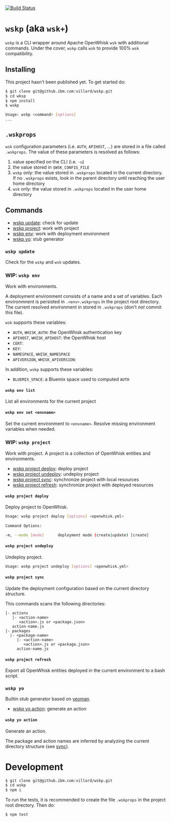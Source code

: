 [![Build Status](https://travis.ibm.com/villard/wskp.svg?branch=master)](https://travis.ibm.com/villard/wskp)

# `wskp` (aka `wsk+`)

`wskp` is a CLI wrapper around Apache OpenWhisk `wsk` with additional commands. Under the cover, `wskp` calls `wsk` to provide 100% `wsk` compatibility.

## Installing

This project hasn't been published yet. To get started do:

```bash
$ git clone git@github.ibm.com:villard/wskp.git
$ cd wksp
$ npm install
$ wskp

Usage: wskp <command> [options]
...
```

## `.wskprops`

`wsk` configuration parameters (i.e. `AUTH`, `APIHOST`, ...) are stored in a file called `.wskprops`. The value of these parameters is resolved as follows:
1. value specified on the CLI (i.e. `-u`)
1. the value stored in `$WSK_CONFIG_FILE`
1. `wskp` only: the value stored in `.wskprops` located in the current directory. If no `.wskprops` exists, look in the parent directory until reaching the user home directory 
1. `wsk` only: the value stored in `.wskprops` located in the user home directory

## Commands

- [wskp update](#wskp-update): check for update 
- [wskp project](#wip-wskp-project): work with project
- [wskp env](#wip-wskp-env): work with deployment environment
- [wskp yo](#wskp-yo): stub generator

### `wskp update`

Check for the `wskp` and `wsk` updates.

### WIP: `wskp env`

Work with environments.

A deployment environment consists of a name and a set of variables. Each environmnent is persisted in `.<env>.wskprops` in the project root directory. The current resolved environment in stored in `.wskprops` (don't *not* commit this file).

`wsk` supports these variables:
- `AUTH`, `WHISK_AUTH`: the OpenWhisk authentication key
- `APIHOST`, `WHISK_APIHOST`: the OpenWhisk host 
- `CERT`: 
- `KEY`:
- `NAMESPACE`, `WHISK_NAMESPACE`
- `APIVERSION`, `WHISK_APIVERSION`:

In addition, `wskp` supports these variables:
- `BLUEMIX_SPACE`: a Bluemix space used to computed `AUTH`  

#### `wskp env list`

List all environments for the current project

#### `wskp env set <envname>`

Set the current environment to `<envname>`. Resolve missing environment variables when needed.

### WIP: `wskp project`

Work with project. A project is a collection of OpenWhisk entities and environments.

- [wskp project deploy](#wskp-project-deploy): deploy project
- [wskp project undeploy](#wskp-project-undeploy): undeploy project
- [wskp project sync](#wskp-project-sync): synchronize project with local resources
- [wskp project refresh](#wskp-project-refresh): synchronize project with deployed resources

#### `wskp project deploy`

Deploy project to OpenWhisk.

```bash
Usage: wskp project deploy [options] <openwhisk.yml>
  
Command Options:

-m, --mode [mode]      deployment mode (create|update) [create]
```  

#### `wskp project undeploy`

Undeploy project.

```bash
Usage: wskp project undeploy [options] <openwhisk.yml>
```  

#### `wskp project sync`

Update the deployment configuration based on the current directory structure.

This commands scans the following directories:

    |- actions
       |- <action-name>
          <action>.js or <package.json>
       action-name.js
    |- packages
      |- <package-name>
         |- <action-name>
            <action>.js or <package.json>
         action-name.js

#### `wskp project refresh`

Export all OpenWhisk entities deployed in the current environment to a bash script.

### `wskp yo`

Builtin stub generator based on [yeoman](http://yeoman.io/).

- [wskp yo action](#wskp-yo-action): generate an action

#### `wskp yo action`

Generate an action.

The package and action names are inferred by analyzing the current directory structure (see [sync](#wskp-project-sync)).



# Development

```bash
$ git clone git@github.ibm.com:villard/wskp.git
$ cd wskp
$ npm i
```

To run the tests, it is recommended to create the file `.wskprops` in the project root directory. Then do:

```bash
$ npm test
```
